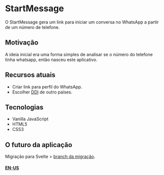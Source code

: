 # StartMessage
O StartMessage gera um link para iniciar um conversa no WhatsApp a partir de um número de telefone.

## Motivação
A ideia inicial era uma forma simples de analisar se o número do telefone tinha whatsapp, então nasceu este aplicativo.

## Recursos atuais
 - Criar link para perfil do WhatsApp.
 - Escolher [DDI](https://pt.wikipedia.org/wiki/Discagem_direta_internacional) de outro países.
 
## Tecnologias
 - Vanilla JavaScript
 - HTML5
 - CSS3

## O futuro da aplicação
Migração para Svelte > [branch da migração](https://github.com/TheMath123/StartMessage/tree/migrate-for-svelte).

#### [EN-US](README.md)
